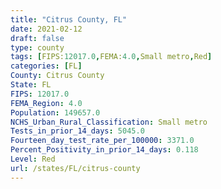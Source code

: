 ```yaml
---
title: "Citrus County, FL"
date: 2021-02-12
draft: false
type: county
tags: [FIPS:12017.0,FEMA:4.0,Small metro,Red]
categories: [FL]
County: Citrus County
State: FL
FIPS: 12017.0
FEMA_Region: 4.0
Population: 149657.0
NCHS_Urban_Rural_Classification: Small metro
Tests_in_prior_14_days: 5045.0
Fourteen_day_test_rate_per_100000: 3371.0
Percent_Positivity_in_prior_14_days: 0.118
Level: Red
url: /states/FL/citrus-county
---
```



